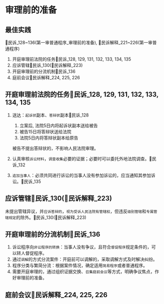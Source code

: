 
# 审理前的准备

## 最佳实践




🚪民诉_128~136(第一审普通程序_审理前的准备), 🚪民诉解释_221~226(第一审普通程序)


1. 开庭审理前法院的任务🚪民诉_128, 129, 131, 132, 133, 134, 135
2. 应诉管辖🚪民诉_130(🚪民诉解释_223)
3. 开庭审理前的分流机制🚪民诉_136
4. 庭前会议🚪民诉解释_224, 225, 226



## 开庭审理前法院的任务🚪民诉_128, 129, 131, 132, 133, 134, 135
1. 送达：`起诉状`副本、`答辩状`副本🚪民诉_128

    1. 立案后, 法院5日内将起诉状副本送给被告
    2. 被告15日将答辩状送给法院
    3. 法院5日内将答辩状副本给原告

    被告不提出答辩状的，不影响人民法院审理。

2. 认真审核`诉讼材料`，`调查收集`必要的证据；必要时可以委托外地法院调查。🚪民诉_132
3. `追加当事人`：必须共同进行诉讼的当事人没有参加诉讼的，应当通知其参加诉讼。🚪民诉_135



## 应诉管辖🚪民诉_130(🚪民诉解释_223)

未提出管辖异议，并`应诉答辩的`，`视为受诉人民法院有管辖权`，但违反`级别管辖`和`专属管辖规定`的除外。🚪民诉_130(🚪民诉解释_223)


## 开庭审理前的分流机制🚪民诉_136

1. 诉讼程序向`非讼程序的转换`：当事人没有争议，且符合`督促程序`规定条件的，可以转人督促程序。
2. 通过`调解`的方式分流案件：开庭前可以调解的，采取调解方式及时解决纠纷。
3. 程序分类与繁简分流：根据案件情况，确定适用`简易程序`或者普通程序。
4. 需要开庭审理的，通过组织证据交换、`召集庭前会议`等方式，明确争议焦点，作好审理前的准备。



## 庭前会议🚪民诉解释_224, 225, 226







